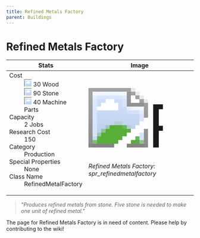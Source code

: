 ```yaml
---
title: Refined Metals Factory
parent: Buildings
---
```

# Refined Metals Factory

[//]: # (Pre-generated content)
<table><thead><tr><th>Stats</th><th>Image</th></tr></thead><tbody><tr><td><dl><dt>Cost</dt><dd><div class="resource-icon"><img style="object-position: -637px -751px;" src="https://tfe2-wiki.github.io/assets/sprites.png"></div> 30 Wood<br><div class="resource-icon"><img style="object-position: -637px -737px;" src="https://tfe2-wiki.github.io/assets/sprites.png"></div> 90 Stone<br><div class="resource-icon"><img style="object-position: -795px -761px;" src="https://tfe2-wiki.github.io/assets/sprites.png"></div> 40 Machine Parts</dd><dt>Capacity</dt><dd>2 Jobs</dd><dt>Research Cost</dt><dd>150</dd><dt>Category</dt><dd>Production</dd><dt>Special Properties</dt><dd>None</dd><dt>Class Name</dt><dd>RefinedMetalFactory</dd></dl></td><td><style>.building-image {width: 200px;height: 200px;overflow: hidden;position: relative;}.building-image img {image-rendering: pixelated;object-fit: none;transform: scale(10);transform-origin: left top;position: absolute;left: 0;top: 0;}.resource-image {width: 200px;height: 200px;overflow: hidden;position: relative;}.resource-image img {image-rendering: pixelated;object-fit: none;transform: scale(20);transform-origin: left top;position: absolute;left: 0;top: 0;}.building-icon {width: 20px;height: 20px;overflow: hidden;position: relative;display: inline-block;}.building-icon img {image-rendering: pixelated;object-fit: none;transform: scale(1);transform-origin: left top;position: absolute;left: 0;top: 0;}.resource-icon {width: 20px;height: 20px;overflow: hidden;position: relative;display: inline-block;}.resource-icon img {image-rendering: pixelated;object-fit: none;transform: scale(2);transform-origin: left top;position: absolute;left: 0;top: 0;}</style><div class="building-image"><img style="object-position: -390px -960px;" src="https://tfe2-wiki.github.io/assets/sprites.png" alt="Refined Metals Factory Back"><img style="object-position: -368px -960px;" src="https://tfe2-wiki.github.io/assets/sprites.png" alt="Refined Metals Factory"></div><i>Refined Metals Factory: spr_refinedmetalfactory</i></td></tr></tbody></table><blockquote><i>"Produces refined metals from stone. Five stone is needed to make one unit of refined metal."</i></blockquote>

The page for Refined Metals Factory is in need of content. Please help by contributing to the wiki!
